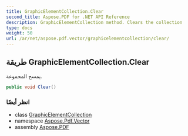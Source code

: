 ```yaml
---
title: GraphicElementCollection.Clear
second_title: Aspose.PDF for .NET API Reference
description: GraphicElementCollection method. Clears the collection
type: docs
weight: 50
url: /ar/net/aspose.pdf.vector/graphicelementcollection/clear/
---
```

## طريقة GraphicElementCollection.Clear

يمسح المجموعة.

```csharp
public void Clear()
```

### انظر أيضًا

* class [GraphicElementCollection](../)
* namespace [Aspose.Pdf.Vector](../../../aspose.pdf.vector/)
* assembly [Aspose.PDF](../../../)